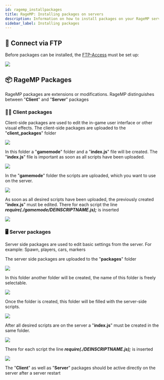 ```yaml
---
id: ragemp_installpackages
title: RageMP: Installing packages on servers
description: Information on how to install packages on your RageMP server from ZAP-Hosting - ZAP-Hosting.com documentation
sidebar_label: Installing packages
---
```


## 🔑 Connect via FTP

Before packages can be installed, the [FTP-Access](gameserver_ftpaccess.md) must be set up:

![](https://screensaver01.zap-hosting.com/index.php/s/imH3yFWaFNmD9AH/preview)

## 📦 RageMP Packages

RageMP packages are extensions or modifications. 
RageMP distinguishes between "**Client**" and "**Server**" packages

### 🚶‍♂️ Client packages

Client-side packages are used to edit the in-game user interface or other visual effects.
The client-side packages are uploaded to the "**client_packages**" folder

![](https://screensaver01.zap-hosting.com/index.php/s/WCgLYZxNKHnnwW7/preview)

In this folder a "**gamemode**" folder and a "**index.js**" file will be created.
The "**index.js**" file is important as soon as all scripts have been uploaded. 

![](https://screensaver01.zap-hosting.com/index.php/s/MzezDL79zYnGpwK/preview)

In the "**gamemode**" folder the scripts are uploaded, which you want to use on the server.

![](https://screensaver01.zap-hosting.com/index.php/s/PdTa7dAYxotz57P/preview)

As soon as all desired scripts have been uploaded, the previously created "**index.js**" must be edited.
There for each script the line ***require(./gamemode/DEINSCRIPTNAME.js);*** is inserted

![](https://screensaver01.zap-hosting.com/index.php/s/DaRrftmqZSRrAm3/preview)

### 🖥️ Server packages

Server side packages are used to edit basic settings from the server.
For example: Spawn, players, cars, markers

The server side packages are uploaded to the "**packages**" folder

![](https://screensaver01.zap-hosting.com/index.php/s/QRspdA2sXBW93oH/preview)

In this folder another folder will be created, the name of this folder is freely selectable.

![](https://screensaver01.zap-hosting.com/index.php/s/Rxe23ToBE7M84Dz/preview)

Once the folder is created, this folder will be filled with the server-side scripts.

![](https://screensaver01.zap-hosting.com/index.php/s/Y3NzTR9ow7iDSec/preview)

After all desired scripts are on the server a "**index.js**" must be created in the same folder.

![](https://screensaver01.zap-hosting.com/index.php/s/gqc4RrHsseK2nze/preview)

There for each script the line ***require(./DEINSCRIPTNAME.js);*** is inserted

![](https://screensaver01.zap-hosting.com/index.php/s/6ate3XEJ33cHNW4/preview)

The "**Client**" as well as "**Server**" packages should be active directly on the server after a server restart
